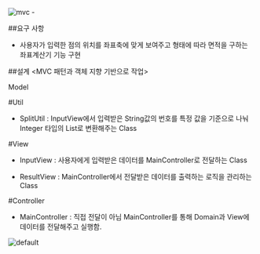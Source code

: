 ![mvc -](https://user-images.githubusercontent.com/40202945/53384407-2347fa80-39be-11e9-81d2-d8b29ff95845.png)

##요구 사항
  - 사용자가 입력한 점의 위치를 좌표축에 맞게 보여주고 형태에 따라 
면적을 구하는 좌표계산기 기능 구현
 
##설계
<MVC 패턴과 객체 지향 기반으로 작업>

Model<Domain>









#Util
 - SplitUtil :
 InputView에서 입력받은 String값의 번호를 특정 값을 기준으로 나눠 Integer 타입의 List로 변환해주는 Class

#View
 - InputView :
  사용자에게 입력받은 데이터를 MainController로 전달하는 Class
  
 - ResultView :
  MainController에서 전달받은 데이터를 출력하는 로직을 관리하는 Class

#Controller
- MainController :
 직접 전달이 아님 MainController를 통해 Domain과 View에 데이터를 전달해주고 실행함.


![default](https://user-images.githubusercontent.com/40202945/53384424-34910700-39be-11e9-8486-e8e154abaef7.jpg)

